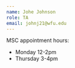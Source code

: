 ```yaml
---
name: Johe Johnson
role: TA
email: johnj21@wfu.edu
---
```


MSC appointment hours:
* Monday 12-2pm
* Thursday 3-4pm
